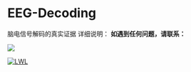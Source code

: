 # EEG-Decoding
脑电信号解码的真实证据
详细说明：[]()
**如遇到任何问题，请联系：**

[![](https://img.shields.io/badge/163邮箱-D14836?style=for-the-badge&logo=gmail&logoColor=white)](https://i.postimg.cc/g0gM3hH3/1111.png)

[![LWL](https://img.shields.io/badge/RusswestDG-07c160?style=for-the-badge&logo=wechat&logoColor=white)](https://i.postimg.cc/LXcg7zBX/mmexport1674648171838.jpg)
